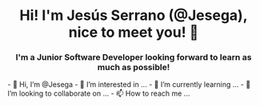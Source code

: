 <h1 align="center"> Hi! I'm Jesús Serrano (@Jesega), nice to meet you! 👋 </h1>
<h3 align="center"> I'm a Junior Software Developer looking forward to learn as much as possible! </h3>
- 👋 Hi, I’m @Jesega
- 👀 I’m interested in ...
- 🌱 I’m currently learning ...
- 💞️ I’m looking to collaborate on ...
- 📫 How to reach me ...

<!---
Jesega/Jesega is a ✨ special ✨ repository because its `README.md` (this file) appears on your GitHub profile.
You can click the Preview link to take a look at your changes.
--->

#
